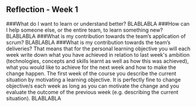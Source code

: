 ## Reflection - Week 1
###What do I want to learn or understand better?
BLABLABLA
###How can I help someone else, or the entire team, to learn something new?
BLABLABLA
###What is my contribution towards the team’s application of scrum?
BLABLABLA
###What is my contribution towards the team’s deliveries? That means that for the personal learning objective you will each week write down what you have achieved in relation to last week's ambition (technologies, concepts and skills learnt as well as how this was achieved), what you would like to achieve for the next week and how to make the change happen. The first week of the course you describe the current situation by motivating a learning objective. It is perfectly fine to change objective/s each week as long as you can motivate the change and you evaluate the outcome of the previous week (e.g. describing the current situation).
BLABLABLA
